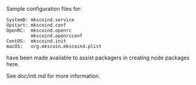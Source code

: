 Sample configuration files for:
```
SystemD: mkscoind.service
Upstart: mkscoind.conf
OpenRC:  mkscoind.openrc
         mkscoind.openrcconf
CentOS:  mkscoind.init
macOS:   org.mkscoin.mkscoind.plist
```
have been made available to assist packagers in creating node packages here.

See doc/init.md for more information.
